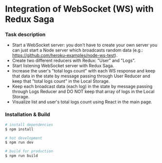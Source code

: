 # Integration of WebSocket (WS) with Redux Saga

### Task description

- Start a WebSocket server: you don't have to create your own server you can just start a Node server which broadcasts random data (e.g.: https://github.com/heroku-examples/node-ws-test).
- Create two different reducers with Redux: "User" and "Logs".
- Start listening WebSocket server with Redux Saga.
- Increase the user's "total logs count" with each WS response and keep that data in the state by message passing through User Reducer and keep that "total logs count" in the Local Storage.
- Keep each broadcast data (each log) in the state by message passing through Logs Reducer and DO NOT keep that array of logs in the Local Storage.
- Visualize list and user's total logs count using React in the main page.

### Installation & Build

```bash
# install dependencies
$ npm install

# hot development
$ npm run dev

# build for production
$ npm run build
```
